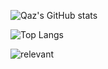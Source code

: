 ![Qaz's GitHub stats](https://github-readme-stats.vercel.app/api?username=QazCetelic&hide=stars&count_private=true)

![Top Langs](https://github-readme-stats.vercel.app/api/top-langs/?username=QazCetelic&langs_count=100&exclude_repo=GameCubeSite&layout=compact)

![relevant](https://imgs.xkcd.com/comics/infrastructures.png)
